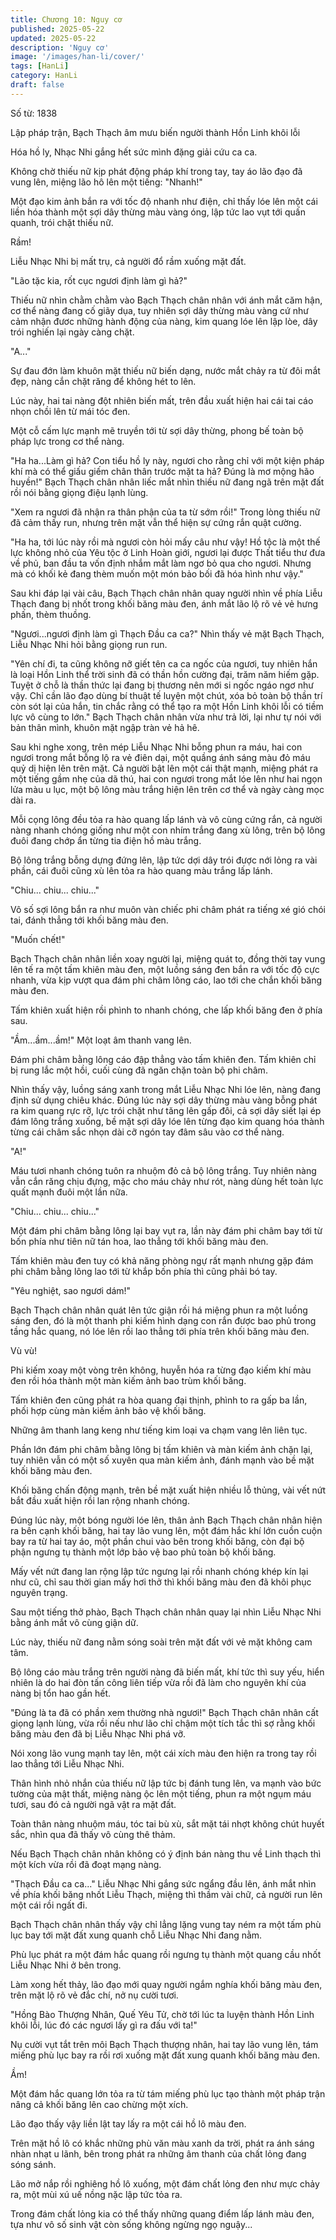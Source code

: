 ```yaml
---
title: Chương 10: Nguy cơ
published: 2025-05-22
updated: 2025-05-22
description: 'Nguy cơ'
image: '/images/han-li/cover/'
tags: [HanLi]
category: HanLi
draft: false
---
```


Số từ: 1838 








Lập pháp trận, Bạch Thạch âm mưu biến người thành Hồn Linh khôi lỗi

Hóa hồ ly, Nhạc Nhi gắng hết sức mình đặng giải cứu ca ca.





Không chờ thiếu nữ kịp phát động pháp khí trong tay, tay áo lão đạo đã vung lên, miệng lão hô lên một tiếng: "Nhanh!"

Một đạo kim ảnh bắn ra với tốc độ nhanh như điện, chỉ thấy lóe lên một cái liền hóa thành một sợi dây thừng màu vàng óng, lập tức lao vụt tới quấn quanh, trói chặt thiếu nữ.

Rầm!

Liễu Nhạc Nhi bị mất trụ, cả người đổ rầm xuống mặt đất.

"Lão tặc kia, rốt cục ngươi định làm gì hả?"

Thiếu nữ nhìn chằm chằm vào Bạch Thạch chân nhân với ánh mắt căm hận, cơ thể nàng đang cố giãy dụa, tuy nhiên sợi dây thừng màu vàng cứ như cảm nhận đươc những hành động của nàng, kim quang lóe lên lập lòe, dây trói nghiến lại ngày càng chặt.

"A..."

Sự đau đớn làm khuôn mặt thiếu nữ biến dạng, nước mắt chảy ra từ đôi mắt đẹp, nàng cắn chặt răng để không hét to lên.

Lúc này, hai tai nàng đột nhiên biến mất, trên đầu xuất hiện hai cái tai cáo nhọn chồi lên từ mái tóc đen.

Một cỗ cấm lực mạnh mẽ truyền tới từ sợi dây thừng, phong bế toàn bộ pháp lực trong cơ thể nàng.

"Ha ha...Làm gì hả? Con tiểu hồ ly này, ngươi cho rằng chỉ với một kiện pháp khí mà có thể giấu giếm chân thân trước mặt ta hả? Đúng là mơ mộng hão huyền!" Bạch Thạch chân nhân liếc mắt nhìn thiếu nữ đang ngã trên mặt đất rồi nói bằng giọng điệu lạnh lùng.

"Xem ra ngươi đã nhận ra thân phận của ta từ sớm rồi!" Trong lòng thiếu nữ đã cảm thấy run, nhưng trên mặt vẫn thể hiện sự cứng rắn quật cường.

"Ha ha, tới lúc này rồi mà ngươi còn hỏi mấy câu như vậy! Hồ tộc là một thế lực không nhỏ của Yêu tộc ở Linh Hoàn giới, ngươi lại được Thất tiểu thư đưa về phủ, ban đầu ta vốn định nhắm mắt làm ngơ bỏ qua cho ngươi. Nhưng mà có khối kẻ đang thèm muốn một món bảo bối đã hóa hình như vậy."

Sau khi đáp lại vài câu, Bạch Thạch chân nhân quay người nhìn về phía Liễu Thạch đang bị nhốt trong khối băng màu đen, ánh mắt lão lộ rõ vẻ vẻ hưng phấn, thèm thuồng.

"Ngươi...ngươi định làm gì Thạch Đầu ca ca?" Nhìn thấy vẻ mặt Bạch Thạch, Liễu Nhạc Nhi hỏi bằng giọng run run.

"Yên chí đi, ta cũng không nỡ giết tên ca ca ngốc của ngươi, tuy nhiên hắn là loại Hồn Linh thể trời sinh đã có thần hồn cường đại, trăm năm hiếm gặp. Tuyệt ở chỗ là thần thức lại đang bị thương nên mới si ngốc ngáo ngơ như vậy. Chỉ cần lão đạo dùng bí thuật tế luyện một chút, xóa bỏ toàn bộ thần trí còn sót lại của hắn, tin chắc rằng có thể tạo ra một Hồn Linh khôi lỗi có tiềm lực vô cùng to lớn." Bạch Thạch chân nhân vừa như trả lời, lại như tự nói với bản thân mình, khuôn mặt ngập tràn vẻ hả hê.

Sau khi nghe xong, trên mép Liễu Nhạc Nhi bỗng phun ra máu, hai con ngươi trong mắt bỗng lộ ra vẻ điên dại, một quầng ánh sáng màu đỏ máu quỷ dị hiện lên trên mặt. Cả người bật lên một cái thật mạnh, miệng phát ra một tiếng gầm nhẹ của dã thú, hai con ngươi trong mắt lóe lên như hai ngọn lửa màu u lục, một bộ lông màu trắng hiện lên trên cơ thể và ngày càng mọc dài ra.

Mỗi cọng lông đều tỏa ra hào quang lấp lánh và vô cùng cứng rắn, cả người nàng nhanh chóng giống như một con nhím trắng đang xù lông, trên bộ lông đuôi đang chớp ẩn từng tia điện hồ màu trắng.

Bộ lông trắng bỗng dựng đứng lên, lập tức dợi dây trói được nới lỏng ra vài phần, cái đuôi cũng xù lên tỏa ra hào quang màu trắng lấp lánh.

"Chiu... chiu... chiu..."

Vô số sợi lông bắn ra như muôn vàn chiếc phi châm phát ra tiếng xé gió chói tai, đánh thẳng tới khối băng màu đen.

"Muốn chết!"

Bạch Thạch chân nhân liền xoay người lại, miệng quát to, đồng thời tay vung lên tế ra một tấm khiên màu đen, một luồng sáng đen bắn ra với tốc độ cực nhanh, vừa kịp vượt qua đám phi châm lông cáo, lao tới che chắn khối băng màu đen.

Tấm khiên xuất hiện rồi phình to nhanh chóng, che lấp khối băng đen ở phía sau.

"Ầm...ầm...ầm!" Một loạt âm thanh vang lên.

Đám phi châm bằng lông cáo đập thẳng vào tấm khiên đen. Tấm khiên chỉ bị rung lắc một hồi, cuối cùng đã ngăn chặn toàn bộ phi châm.

Nhìn thấy vậy, luồng sáng xanh trong mắt Liễu Nhạc Nhi lóe lên, nàng đang định sử dụng chiêu khác. Đúng lúc này sợi dây thừng màu vàng bỗng phát ra kim quang rực rỡ, lực trói chặt như tăng lên gấp đôi, cả sợi dây siết lại ép đám lông trắng xuống, bề mặt sợi dây lóe lên từng đạo kim quang hóa thành từng cái châm sắc nhọn dài cỡ ngón tay đâm sâu vào cơ thể nàng.

"A!"

Máu tươi nhanh chóng tuôn ra nhuộm đỏ cả bộ lông trắng. Tuy nhiên nàng vẫn cắn răng chịu đựng, mặc cho máu chảy như rót, nàng dùng hết toàn lực quất mạnh đuôi một lần nữa.

"Chiu... chiu... chiu..."

Một đám phi châm bằng lông lại bay vụt ra, lần này đám phi châm bay tới từ bốn phía như tiên nữ tán hoa, lao thẳng tới khối băng màu đen.

Tấm khiên màu đen tuy có khả năng phòng ngự rất mạnh nhưng gặp đám phi châm bằng lông lao tới từ khắp bốn phía thì cũng phải bó tay.

"Yêu nghiệt, sao ngươi dám!"

Bạch Thạch chân nhân quát lên tức giận rồi há miệng phun ra một luồng sáng đen, đó là một thanh phi kiếm hình dạng con rắn được bao phủ trong tầng hắc quang, nó lóe lên rồi lao thẳng tới phía trên khối băng màu đen.

Vù vù!

Phi kiếm xoay một vòng trên không, huyễn hóa ra từng đạo kiếm khí màu đen rồi hóa thành một màn kiếm ảnh bao trùm khối băng.

Tấm khiên đen cũng phát ra hòa quang đại thịnh, phình to ra gấp ba lần, phối hợp cùng màn kiếm ảnh bảo vệ khối băng.

Những âm thanh lang keng như tiếng kim loại va chạm vang lên liên tục.

Phần lớn đám phi châm bằng lông bị tấm khiên và màn kiếm ảnh chặn lại, tuy nhiên vẫn có một số xuyên qua màn kiếm ảnh, đánh mạnh vào bề mặt khối băng màu đen.

Khối băng chấn động mạnh, trên bề mặt xuất hiện nhiều lỗ thủng, vài vết nứt bắt đầu xuất hiện rồi lan rộng nhanh chóng.

Đúng lúc này, một bóng người lóe lên, thân ảnh Bạch Thạch chân nhân hiện ra bên cạnh khối băng, hai tay lão vung lên, một đám hắc khí lớn cuồn cuộn bay ra từ hai tay áo, một phần chui vào bên trong khối băng, còn đại bộ phận ngưng tụ thành một lớp bảo vệ bao phủ toàn bộ khối băng.

Mấy vết nứt đang lan rộng lập tức ngưng lại rồi nhanh chóng khép kín lại như cũ, chỉ sau thời gian mấy hơi thở thì khối băng màu đen đã khôi phục nguyên trạng.

Sau một tiếng thở phào, Bạch Thạch chân nhân quay lại nhìn Liễu Nhạc Nhi bằng ánh mắt vô cùng giận dữ.

Lúc này, thiếu nữ đang nằm sóng soài trên mặt đất với vẻ mặt không cam tâm.

Bộ lông cáo màu trắng trên người nàng đã biến mất, khí tức thì suy yếu, hiển nhiên là do hai đòn tấn công liên tiếp vừa rồi đã làm cho nguyên khí của nàng bị tổn hao gần hết.

"Đúng là ta đã có phần xem thường nhà ngươi!" Bạch Thạch chân nhân cất giọng lạnh lùng, vừa rồi nếu như lão chỉ chậm một tích tắc thì sợ rằng khối băng màu đen đã bị Liễu Nhạc Nhi phá vỡ.

Nói xong lão vung mạnh tay lên, một cái xích màu đen hiện ra trong tay rồi lao thẳng tới Liễu Nhạc Nhi.

Thân hình nhỏ nhắn của thiếu nữ lập tức bị đánh tung lên, va mạnh vào bức tường của mật thất, miệng nàng ộc lên một tiếng, phun ra một ngụm máu tươi, sau đó cả người ngã vật ra mặt đất.

Toàn thân nàng nhuộm máu, tóc tai bù xù, sắt mặt tái nhợt không chút huyết sắc, nhìn qua đã thấy vô cùng thê thảm.

Nếu Bạch Thạch chân nhân không có ý định bán nàng thu về Linh thạch thì một kích vừa rồi đã đoạt mạng nàng.

"Thạch Đầu ca ca..." Liễu Nhạc Nhi gắng sức ngẩng đầu lên, ánh mắt nhìn về phía khối băng nhốt Liễu Thạch, miệng thì thầm vài chữ, cả người run lên một cái rồi ngất đi.

Bạch Thạch chân nhân thấy vậy chỉ lẳng lặng vung tay ném ra một tấm phù lục bay tới mặt đất xung quanh chỗ Liễu Nhạc Nhi đang nằm.

Phù lục phát ra một đám hắc quang rồi ngưng tụ thành một quang cầu nhốt Liễu Nhạc Nhi ở bên trong.

Làm xong hết thảy, lão đạo mới quay người ngắm nghía khối băng màu đen, trên mặt lộ rõ vẻ đắc chí, nở nụ cười tươi.

"Hồng Bào Thượng Nhân, Quế Yêu Tử, chờ tới lúc ta luyện thành Hồn Linh khôi lỗi, lúc đó các ngươi lấy gì ra đấu với ta!"

Nụ cười vụt tắt trên môi Bạch Thạch thượng nhân, hai tay lão vung lên, tám miếng phù lục bay ra rồi rơi xuống mặt đất xung quanh khối băng màu đen.

Ầm!

Một đám hắc quang lớn tỏa ra từ tám miếng phù lục tạo thành một pháp trận nâng cả khối băng lên cao chừng một xích.

Lão đạo thấy vậy liền lật tay lấy ra một cái hồ lô màu đen.

Trên mặt hồ lô có khắc những phù văn màu xanh da trời, phát ra ánh sáng nhàn nhạt u lãnh, bên trong phát ra những âm thanh của chất lỏng đang sóng sánh.

Lão mở nắp rồi nghiêng hồ lô xuống, một đám chất lỏng đen như mực chảy ra, một mùi xú uế nồng nặc lập tức tỏa ra.

Trong đám chất lỏng kia có thể thấy những quang điểm lấp lánh màu đen, tựa như vô số sinh vật còn sống không ngừng ngọ nguậy...
